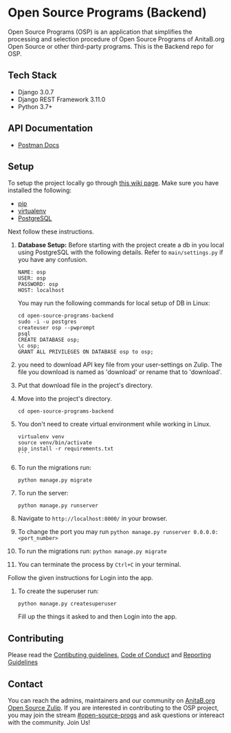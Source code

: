 # Open Source Programs (Backend)
Open Source Programs (OSP) is an application that simplifies the processing and selection procedure of Open Source Programs of AnitaB.org Open Source or other third-party programs. This is the Backend repo for OSP.

## Tech Stack
- Django 3.0.7
- Django REST Framework 3.11.0
- Python 3.7+

## API Documentation
- [Postman Docs](https://documenter.getpostman.com/view/11324046/Szzoaw1q?version=latest)

## Setup 
To setup the project locally go through [this wiki page](https://github.com/anitab-org/open-source-programs-web/wiki/Fork,-Clone,-Remote-and-Pull-Request).
Make sure you have installed the following:
* [pip](https://pip.pypa.io/en/stable/installing/)
* [virtualenv](https://pypi.org/project/virtualenv/)
* [PostgreSQL](https://www.postgresql.org/docs/9.5/install-procedure.html)

Next follow these instructions.

1. **Database Setup:** Before starting with the project create a db in you local using PostgreSQL with the following details. Refer to `main/settings.py` if you have any confusion.

    ```
    NAME: osp
    USER: osp
    PASSWORD: osp
    HOST: localhost
    ``` 
    You may run the following commands for local setup of DB in Linux:

    ```
    cd open-source-programs-backend
    sudo -i -u postgres
    createuser osp --pwprompt
    psql
    CREATE DATABASE osp;
    \c osp;
    GRANT ALL PRIVILEGES ON DATABASE osp to osp;
    ```
2. you need to download API key file from your user-settings on Zulip. The file you download is named as 'download' or rename that to 'download'.
3. Put that download file in the project's directory.

4. Move into the project's directory.

    ```
    cd open-source-programs-backend
    ````
5. You don't need to create virtual environment while working in Linux.
    `````
    virtualenv venv
    source venv/bin/activate
    pip install -r requirements.txt
    ````
6. To run the migrations run: 
   ````
   python manage.py migrate
   ````
7. To run the server:
    ```
    python manage.py runserver
    ```
8. Navigate to `http://localhost:8000/` in your browser.
9. To change the port you may run `python manage.py runserver 0.0.0.0:<port_number>`
10. To run the migrations run: `python manage.py migrate`
11. You can terminate the process by `Ctrl+C` in your terminal.

Follow the given instructions for Login into the app.

1. To create the superuser run:
   ```
   python manage.py createsuperuser
   ````
   Fill up the things it asked to and then Login into the app.

## Contributing
Please read the [Contibuting guidelines](https://github.com/anitab-org/open-source-programs-backend/blob/develop/.github/CONTRIBUTING.md), [Code of Conduct](https://github.com/anitab-org/open-source-programs-backend/blob/develop/CODE_OF_CONDUCT.md) and [Reporting Guidelines](https://github.com/anitab-org/open-source-programs-backend/blob/develop/REPORTING_GUIDELINES.md)

## Contact
You can reach the admins, maintainers and our community on [AnitaB.org Open Source Zulip](https://anitab-org.zulipchat.com/). If you are interested in contributing to the OSP project, you may join the stream [#open-source-progs](https://anitab-org.zulipchat.com/#narrow/stream/237907-open-source-progs) and ask questions or intereact with the community. Join Us!
